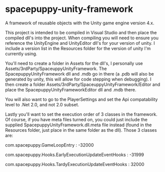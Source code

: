 # spacepuppy-unity-framework
A framework of reusable objects with the Unity game engine version 4.x.

This project is intended to be compiled in Visual Studio and then place the compiled dll's into the project. When compiling you will need to ensure you reference the UnityEngine and UnityEditor dll's for your version of unity. I include a version list in the Resources folder for the version of unity I'm currently using.

You'll need to create a folder in Assets for the dll's, I personally use Assets/3rdParty/SpaceuppyUnityFramework. The SpacepuppyUnityFramework dll and .mdb go in there (a .pdb will also be generated by unity, this will allow for code stepping when debugging). I then create a folder Assets/3rdParty/SpaceuppyUnityFramework/Editor and place the SpacepuppyUnityFrameworkEditor dll and .mdb there.

You will also want to go to the PlayerSettings and set the Api compatability level to .Net 2.0, and not 2.0 subset.

Lastly you'll want to set the execution order of 3 classes in the framework. Of course, if you have meta files turned on, you could just include the supplied SpacepuppyUnityFramework.dll.meta file instead (found in the Resources folder, just place in the same folder as the dll). Those 3 classes are:

com.spacepuppy.GameLoopEntry : -32000

com.spacepuppy.Hooks.EarlyExecutionUpdateEventHooks : -31999

com.spacepuppy.Hooks.TardyExecutionUpdateEventHooks : 32000

